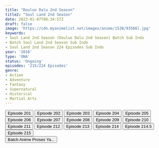 ```yaml
---
title: "Douluo Dalu 2nd Season"
title2: "Soul Land 2nd Season"
date: 2023-01-07T08:34:57Z
draft: false
image: 'https://cdn.myanimelist.net/images/anime/1538/93566l.jpg'
keywords:
- Soul Land 2nd Season (Douluo Dalu 2nd Season) Batch Sub Indo
- Batch Soul Land 2nd Season Sub Indo
- Soul Land 2nd Season 224 Episodes Sub Indo
year: '2018'
type: 'ONA'
status: 'Ongoing'
episodes: '215/224 Episodes'
genre:
- Action
- Adventure
- Fantasy
- Supernatural
- Historical
- Martial Arts
---
```


<div class="d-g gg-10">
<div class="d-g gg-5 gtc-r ai-c">
<button onclick="window.open('?arc=cZtpRKWn5S_20220924/201/MP4/Kuramanime-SOULLD_S2-201-480p-Anichin','_blank')">Episode 201</button>
<button onclick="window.open('?arc=3TlhWbpK4y_20221001/202/MP4/Kuramanime-SOULLD_S2-202-480p-Anichin','_blank')">Episode 202</button>
<button onclick="window.open('?arc=uZzrLKApiI_20221008/203/MP4/Kuramanime-SOULLD_S2-203-480p-Anichin','_blank')">Episode 203</button>
<button onclick="window.open('?arc=0dXiuh6Y9T_20221015/204/MP4/Kuramanime-SOULLD_S2-204-480p-Anichin','_blank')">Episode 204</button>
<button onclick="window.open('?arc=izT5FKBGW9_20221022/205/MP4/Kuramanime-SOULLD_S2-205-480p-Anichin','_blank')">Episode 205</button>
<button onclick="window.open('?arc=GcqbMiNEeu_20221029/206/MP4/Kuramanime-SOULLD_S2-206-480p-Anichin','_blank')">Episode 206</button>
<button onclick="window.open('?arc=y2O4wVLh39_20221105/207/MP4/Kuramanime-SOULLD_S2-207-480p-Anichin','_blank')">Episode 207</button>
<button onclick="window.open('?arc=SdbErXMcMT_20221112/208/MP4/Kuramanime-SOULLD_S2-208-480p-Anichin','_blank')">Episode 208</button>
<button onclick="window.open('?arc=LMTOkgT9Z8_20221119/209/MP4/Kuramanime-SOULLD_S2-209-480p-Anichin','_blank')">Episode 209</button>
<button onclick="window.open('?arc=kC1aXErc3J_20221126/210/MP4/Kuramanime-SOULLD_S2-210-480p-Anichin','_blank')">Episode 210</button>
<button onclick="window.open('?arc=91XQeNevJ1_20221203/211/MP4/Kuramanime-SOULLD_S2-211-480p-Anichin','_blank')">Episode 211</button>
<button onclick="window.open('?arc=HKvKgifElu_20221210/212/MP4/Kuramanime-SOULLD_S2-212-480p-Anichin','_blank')">Episode 212</button>
<button onclick="window.open('?arc=gy5lnlSM9L_20221217/213/MP4/Kuramanime-SOULLD_S2-213-480p-Anichin','_blank')">Episode 213</button>
<button onclick="window.open('?arc=MW6YKbUbxq_20221224/214/MP4/Kuramanime-SOULLD_S2-214-480p-Anichin','_blank')">Episode 214</button>
<button onclick="window.open('?arc=Bi5ZEtrP5h_20221231/214.5/MP4/Kuramanime-SOULLD_S2-214.5-480p-Anichin','_blank')">Episode 214.5</button>
<button onclick="window.open('?arc=EUTfTXkVg7_20230107/215/MP4/Kuramanime-SOULLD_S2-215-480p-Anichin','_blank')">Episode 215</button>
</div>
<div class="d-g gg-5 gtc-r ai-c">
<button onclick="window.open('#','_blank')">Batch Anime Proses Ya...</button>
</div>
</div>